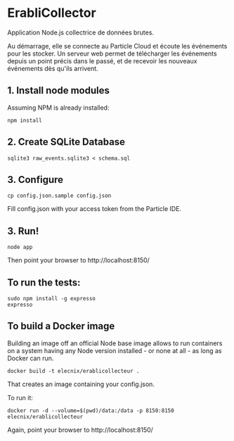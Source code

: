 # ErabliCollector

Application Node.js collectrice de données brutes.

Au démarrage, elle se connecte au Particle Cloud et écoute les événements pour les stocker. Un serveur web permet de télécharger les événements depuis un point précis dans le passé, et de recevoir les nouveaux événements dès qu'ils arrivent.

## 1. Install node modules

Assuming NPM is already installed:

    npm install

## 2. Create SQLite Database

    sqlite3 raw_events.sqlite3 < schema.sql

## 3. Configure

    cp config.json.sample config.json

Fill config.json with your access token from the Particle IDE.

## 3. Run!

    node app

Then point your browser to http://localhost:8150/

## To run the tests:

    sudo npm install -g expresso
    expresso

## To build a Docker image

Building an image off an official Node base image allows to run containers
on a system having any Node version installed - or none at all - as long
as Docker can run.

    docker build -t elecnix/erablicollecteur .

That creates an image containing your config.json.

To run it:

    docker run -d --volume=$(pwd)/data:/data -p 8150:8150 elecnix/erablicollecteur

Again, point your browser to http://localhost:8150/
